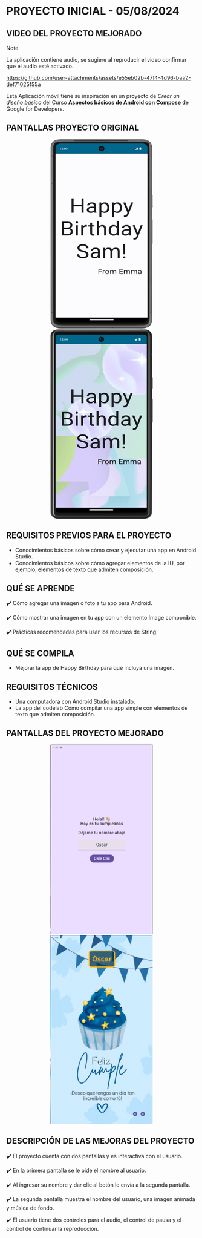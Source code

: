 # PROYECTO INICIAL - 05/08/2024

## VIDEO DEL PROYECTO MEJORADO

> [!NOTE]
> La aplicación contiene audio, se sugiere al reproducir el video confirmar que el audio esté activado.

https://github.com/user-attachments/assets/e55eb02b-47f4-4d96-baa2-def71025f55a

Esta Aplicación móvil tiene su inspiración en un proyecto de *Crear un diseño básico* del Curso **Aspectos básicos de Android con Compose** de Google for Developers.

## PANTALLAS PROYECTO ORIGINAL

<p align="center">
<img src="src/image_01.png" width="270" height="500"> <img src="src/image_02.png" width="270" height="500">
</p>

## REQUISITOS PREVIOS PARA EL PROYECTO

- Conocimientos básicos sobre cómo crear y ejecutar una app en Android Studio.
- Conocimientos básicos sobre cómo agregar elementos de la IU, por ejemplo, elementos de texto que admiten composición.

## QUÉ SE APRENDE

✔️ Cómo agregar una imagen o foto a tu app para Android.

✔️ Cómo mostrar una imagen en tu app con un elemento Image componible.

✔️ Prácticas recomendadas para usar los recursos de String.

## QUÉ SE COMPILA

- Mejorar la app de Happy Birthday para que incluya una imagen.

## REQUISITOS TÉCNICOS

- Una computadora con Android Studio instalado.
- La app del codelab Cómo compilar una app simple con elementos de texto que admiten composición.

## PANTALLAS DEL PROYECTO MEJORADO

<p align="center">
<img src="src/image_03.png" width="270" height="500"> <img src="src/image_04.png" width="270" height="500">
</p>

## DESCRIPCIÓN DE LAS MEJORAS DEL PROYECTO

✔️ El proyecto cuenta con dos pantallas y es interactiva con el usuario.

✔️ En la primera pantalla se le pide el nombre al usuario.

✔️ Al ingresar su nombre y dar clic al botón le envía a la segunda pantalla.

✔️ La segunda pantalla muestra el nombre del usuario, una imagen animada y música de fondo.

✔️ El usuario tiene dos controles para el audio, el control de pausa y el control de continuar la reproducción.



